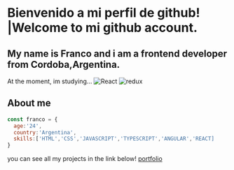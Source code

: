<h1> Bienvenido a mi perfil de github! |Welcome to mi github account. </h1>
<h2>My name is Franco and i am a frontend developer from Cordoba,Argentina.</h2>
 <p>At the moment, im studying...
 <img alt="React" src="https://img.shields.io/badge/-React-45b8d8?style=flat-square&logo=react&logoColor=white" />
<img alt="redux" src="https://img.shields.io/badge/-Redux-764ABC?style=flat-square&logo=redux&logoColor=white" /></p>
<h2>About me </h2>

```javascript
const franco = {
  age:'24',
  country:'Argentina',
  skills:['HTML','CSS','JAVASCRIPT','TYPESCRIPT','ANGULAR','REACT]
}
```
<p> you can see all my projects in the link below!
<a href='https://franco-ibarra.netlify.app/' target='_blank'> portfolio </a> <br>
